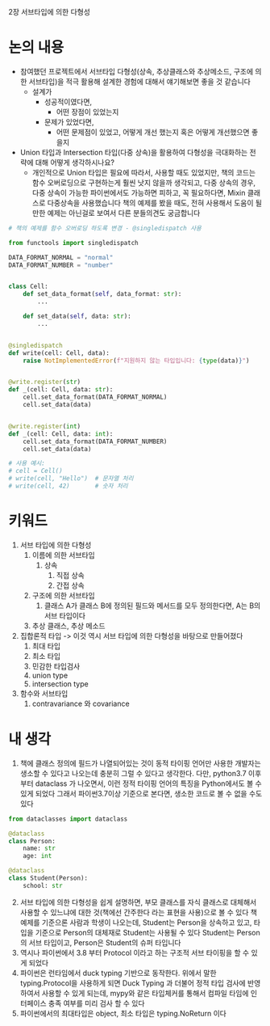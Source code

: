2장 서브타입에 의한 다형성

# 논의 내용

- 참여했던 프로젝트에서 서브타입 다형성(상속, 추상클래스와 추상메소드, 구조에 의한 서브타입)을 적극 활용해 설계한 경험에 대해서 얘기해보면 좋을 것 같습니다
    - 설계가
        - 성공적이였다면,
            - 어떤 장점이 있었는지
        - 문제가 있었다면,
            - 어떤 문제점이 있었고, 어떻게 개선 했는지 혹은 어떻게 개선했으면 좋을지
- Union 타입과 Intersection 타입(다중 상속)을 활용하여 다형성을 극대화하는 전략에 대해 어떻게 생각하시나요?
    - 개인적으로 Union 타입은 필요에 따라서, 사용할 때도 있었지만, 책의 코드는 함수 오버로딩으로 구현하는게 훨씬 낫지 않을까 생각되고, 다중 상속의 경우, 다중 상속이 가능한 파이썬에서도 가능하면 피하고, 꼭 필요하다면, Mixin 클래스로 다중상속을 사용했습니다 책의 예제를 봤을 때도, 전혀 사용해서 도움이 될만한 예제는 아닌걸로 보여서 다른 분들의견도 궁금합니다

```python
# 책의 예제를 함수 오버로딩 하도록 변경 - @singledispatch 사용

from functools import singledispatch

DATA_FORMAT_NORMAL = "normal"
DATA_FORMAT_NUMBER = "number"


class Cell:
    def set_data_format(self, data_format: str):
        ...

    def set_data(self, data: str):
        ...


@singledispatch
def write(cell: Cell, data):
    raise NotImplementedError(f"지원하지 않는 타입입니다: {type(data)}")


@write.register(str)
def _(cell: Cell, data: str):
    cell.set_data_format(DATA_FORMAT_NORMAL)
    cell.set_data(data)


@write.register(int)
def _(cell: Cell, data: int):
    cell.set_data_format(DATA_FORMAT_NUMBER)
    cell.set_data(data)

# 사용 예시:
# cell = Cell()
# write(cell, "Hello")  # 문자열 처리
# write(cell, 42)       # 숫자 처리
```

# 키워드

1. 서브 타입에 의한 다형성
    1. 이름에 의한 서브타입
        1. 상속
            1. 직접 상속
            2. 간접 상속
    2. 구조에 의한 서브타입
        1. 클래스 A가 클래스 B에 정의된 필드와 메서드를 모두 정의한다면, A는 B의 서브 타입이다
    3. 추상 클래스, 추상 메소드
2. 집합론적 타입 -> 이것 역시 서브 타입에 의한 다형성을 바탕으로 만들어졌다
    1. 최대 타입
    2. 최소 타입
    3. 민감한 타입검사
    4. union type
    5. intersection type
3. 함수와 서브타입
    1. contravariance 와 covariance

# 내 생각

1. 책에 클래스 정의에 필드가 나열되어있는 것이 동적 타이핑 언어만 사용한 개발자는 생소할 수 있다고 나오는데 충분히 그럴 수 있다고 생각한다. 다만, python3.7 이후 부터 dataclass 가 나오면서, 이런 정적 타이핑 언어의 특징을 Python에서도 볼 수 있게 되었다 그래서 파이썬3.7이상 기준으로 본다면, 생소한 코드로 볼 수 없을 수도 있다
```python
from dataclasses import dataclass

@dataclass
class Person:
    name: str
    age: int

@dataclass
class Student(Person):
    school: str
```
2. 서브 타입에 의한 다형성을 쉽게 설명하면, 부모 클래스를 자식 클래스로 대체해서 사용할 수 있느냐에 대한 것(책에선 간주한다 라는 표현을 사용)으로 볼 수 있다 책 예제를 기준으론 사람과 학생이 나오는데, Student는 Person을 상속하고 있고, 타입을 기준으로 Person의 대체재로 Student는 사용될 수 있다 Student는 Person의 서브 타입이고, Person은 Student의 슈퍼 타입니다
3. 역시나 파이썬에서 3.8 부터 Protocol 이라고 하는 구조적 서브 타이핑을 할 수 있게 되었다
4. 파이썬은 런타임에서 duck typing 기반으로 동작한다. 위에서 말한 typing.Protocol을 사용하게 되면 Duck Typing 과 더불어 정적 타입 검사에 반영하여서 사용할 수 있게 되는데, mypy와 같은 타입체커를 통해서 컴파일 타임에 인터페이스 충족 여부를 미리 검사 할 수 있다
5. 파이썬에서의 최대타입은 object, 최소 타입은 typing.NoReturn 이다